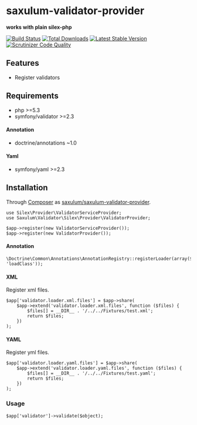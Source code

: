 # saxulum-validator-provider

**works with plain silex-php**

[![Build Status](https://api.travis-ci.org/saxulum/saxulum-validator-provider.png?branch=master)](https://travis-ci.org/saxulum/saxulum-validator-provider)
[![Total Downloads](https://poser.pugx.org/saxulum/saxulum-validator-provider/downloads.png)](https://packagist.org/packages/saxulum/saxulum-validator-provider)
[![Latest Stable Version](https://poser.pugx.org/saxulum/saxulum-validator-provider/v/stable.png)](https://packagist.org/packages/saxulum/saxulum-validator-provider)
[![Scrutinizer Code Quality](https://scrutinizer-ci.com/g/saxulum/saxulum-validator-provider/badges/quality-score.png?s=4529e17d24e0d36aa71782cf39b37e56dd423a8b)](https://scrutinizer-ci.com/g/saxulum/saxulum-validator-provider/)

## Features

* Register validators

## Requirements

* php >=5.3
* symfony/validator >=2.3

#### Annotation

* doctrine/annotations ~1.0

#### Yaml

* symfony/yaml >=2.3


## Installation

Through [Composer](http://getcomposer.org) as [saxulum/saxulum-validator-provider][1].

``` {.php}
use Silex\Provider\ValidatorServiceProvider;
use Saxulum\Validator\Silex\Provider\ValidatorProvider;

$app->register(new ValidatorServiceProvider());
$app->register(new ValidatorProvider());
```

#### Annotation

``` {.php}
\Doctrine\Common\Annotations\AnnotationRegistry::registerLoader(array($loader, 'loadClass'));
```

#### XML

Register xml files.

``` {.php}
$app['validator.loader.xml.files'] = $app->share(
    $app->extend('validator.loader.xml.files', function ($files) {
        $files[] = __DIR__ . '/../../Fixtures/test.xml';
        return $files;
    })
);
```

#### YAML

Register yml files.

``` {.php}
$app['validator.loader.yaml.files'] = $app->share(
    $app->extend('validator.loader.yaml.files', function ($files) {
        $files[] = __DIR__ . '/../../Fixtures/test.yaml';
        return $files;
    })
);
```

### Usage

``` {.php}
$app['validator']->validate($object);
```

[1]: https://packagist.org/packages/saxulum/saxulum-validator-provider